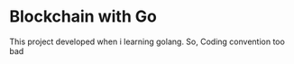 # Blockchain with Go
  This project developed when i learning golang. So, Coding convention too bad
